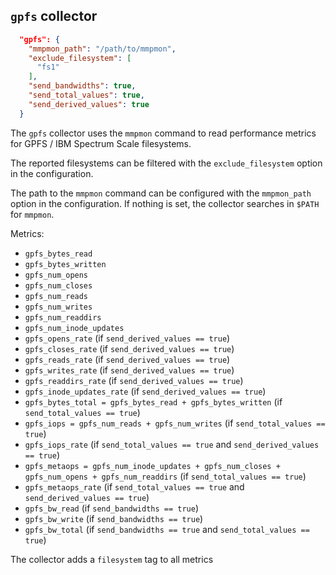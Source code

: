 <!--
---
title: GPFS collector
description: Collect infos about GPFS filesystems
categories: [cc-metric-collector]
tags: ['Admin']
weight: 2
hugo_path: docs/reference/cc-metric-collector/collectors/gpfs.md
---
-->

## `gpfs` collector

```json
  "gpfs": {
    "mmpmon_path": "/path/to/mmpmon",
    "exclude_filesystem": [
      "fs1"
    ],
    "send_bandwidths": true,
    "send_total_values": true,
    "send_derived_values": true
  }
```

The `gpfs` collector uses the `mmpmon` command to read performance metrics for
GPFS / IBM Spectrum Scale filesystems.

The reported filesystems can be filtered with the `exclude_filesystem` option
in the configuration.

The path to the `mmpmon` command can be configured with the `mmpmon_path` option
in the configuration. If nothing is set, the collector searches in `$PATH` for `mmpmon`.


Metrics:
* `gpfs_bytes_read`
* `gpfs_bytes_written`
* `gpfs_num_opens`
* `gpfs_num_closes`
* `gpfs_num_reads`
* `gpfs_num_writes`
* `gpfs_num_readdirs`
* `gpfs_num_inode_updates`
* `gpfs_opens_rate` (if `send_derived_values == true`)
* `gpfs_closes_rate` (if `send_derived_values == true`)
* `gpfs_reads_rate` (if `send_derived_values == true`)
* `gpfs_writes_rate` (if `send_derived_values == true`)
* `gpfs_readdirs_rate` (if `send_derived_values == true`)
* `gpfs_inode_updates_rate` (if `send_derived_values == true`)
* `gpfs_bytes_total = gpfs_bytes_read + gpfs_bytes_written` (if `send_total_values == true`)
* `gpfs_iops = gpfs_num_reads + gpfs_num_writes` (if `send_total_values == true`)
* `gpfs_iops_rate` (if `send_total_values == true` and `send_derived_values == true`)
* `gpfs_metaops = gpfs_num_inode_updates + gpfs_num_closes + gpfs_num_opens + gpfs_num_readdirs` (if `send_total_values == true`)
* `gpfs_metaops_rate` (if `send_total_values == true` and `send_derived_values == true`)
* `gpfs_bw_read` (if `send_bandwidths == true`)
* `gpfs_bw_write` (if `send_bandwidths == true`)
* `gpfs_bw_total` (if `send_bandwidths == true` and `send_total_values == true`)

The collector adds a `filesystem` tag to all metrics
